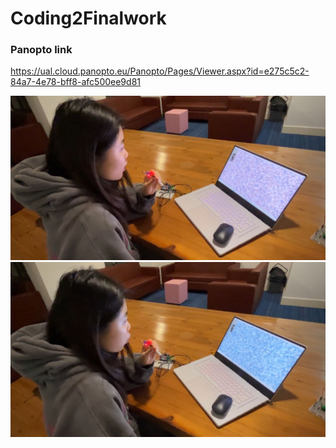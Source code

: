 # Coding2Finalwork

### Panopto link
https://ual.cloud.panopto.eu/Panopto/Pages/Viewer.aspx?id=e275c5c2-84a7-4e78-bff8-afc500ee9d81

![图片名称](https://github.com/ZIqinGX/Coding2Finalwork/blob/main/Testor%EF%BC%881%EF%BC%89.jpg) 
![图片名称](https://github.com/ZIqinGX/Coding2Finalwork/blob/main/Testor%EF%BC%883%EF%BC%89.jpg) 
